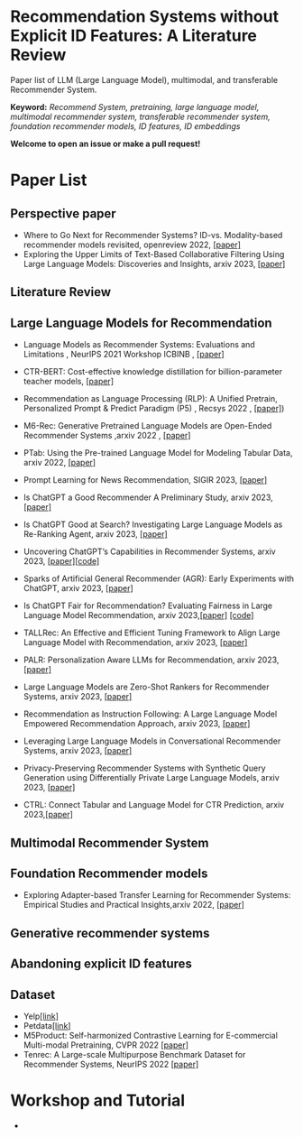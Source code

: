 # Recommendation Systems without Explicit ID Features: A Literature Review

<!-- <font size=6><center><big><b> [![Awesome](https://awesome.re/badge.svg)](https://awesome.re) </b></big></center></font> -->

Paper list of LLM (Large Language Model), multimodal, and transferable Recommender System. 

**Keyword:** *Recommend System, pretraining, large language model, multimodal recommender system, transferable recommender system, foundation recommender models, ID features, ID embeddings*

**Welcome to open an issue or make a pull request!**
# Paper List

## Perspective paper 
- Where to Go Next for Recommender Systems? ID-vs. Modality-based recommender models revisited, openreview 2022, [[paper]](https://arxiv.org/pdf/2303.13835.pdf)
- Exploring the Upper Limits of Text-Based Collaborative Filtering Using Large Language Models: Discoveries and Insights, arxiv 2023, [[paper]](https://arxiv.org/pdf/2305.11700.pdf)


## Literature Review 

## Large Language Models for Recommendation
- Language Models as Recommender Systems: Evaluations and Limitations , NeurIPS 2021 Workshop ICBINB , [[paper]](https://openreview.net/pdf?id=hFx3fY7-m9b)
- CTR-BERT: Cost-effective knowledge distillation for billion-parameter teacher models,  [[paper]](https://neurips2021-nlp.github.io/papers/20/CameraReady/camera_ready_final.pdf)
- Recommendation as Language Processing (RLP): A Unified Pretrain, Personalized Prompt & Predict Paradigm (P5) , Recsys 2022 , [[paper]](https://arxiv.org/abs/2203.13366))
- M6-Rec: Generative Pretrained Language Models are Open-Ended Recommender Systems ,arxiv 2022 , [[paper]](https://arxiv.org/pdf/2205.08084.pdf)
- PTab: Using the Pre-trained Language Model for Modeling Tabular Data, arxiv 2022, [[paper]](https://arxiv.org/abs/2209.08060)
- Prompt Learning for News Recommendation, SIGIR 2023, [[paper]](https://arxiv.org/abs/2304.05263)
- Is ChatGPT a Good Recommender A Preliminary Study, arxiv 2023, [[paper]](https://arxiv.org/pdf/2304.10149.pdf)
- Is ChatGPT Good at Search? Investigating Large Language Models as Re-Ranking Agent, arxiv 2023, [[paper]](https://arxiv.org/pdf/2304.09542.pdf)
- Uncovering ChatGPT’s Capabilities in Recommender Systems, arxiv 2023, [[paper]](https://arxiv.org/pdf/2305.02182.pdf)[[code]](https://github.com/rainym00d/LLM4RS)
- Sparks of Artificial General Recommender (AGR): Early Experiments with ChatGPT, arxiv 2023, [[paper]](https://arxiv.org/pdf/2305.04518.pdf)
- Is ChatGPT Fair for Recommendation? Evaluating Fairness in Large Language Model Recommendation, arxiv 2023,[[paper]](https://arxiv.org/pdf/2305.07609.pdf)
[[code]](https://github.com/jizhi-zhang/FaiRLLM)
- TALLRec: An Effective and Efficient Tuning Framework to Align Large  Language Model with Recommendation, arxiv 2023, [[paper]](http://arxiv.org/abs/2305.00447v1)
- PALR: Personalization Aware LLMs for Recommendation, arxiv 2023, [[paper]](http://arxiv.org/abs/2305.07622v1)
- Large Language Models are Zero-Shot Rankers for Recommender Systems, arxiv 2023, [[paper]](http://arxiv.org/abs/2305.08845v1)
- Recommendation as Instruction Following: A Large Language Model  Empowered Recommendation Approach, arxiv 2023, [[paper]](http://arxiv.org/abs/2305.07001v1)
- Leveraging Large Language Models in Conversational Recommender Systems, arxiv 2023, [[paper]](http://arxiv.org/abs/2305.07961v2)
- Privacy-Preserving Recommender Systems with Synthetic Query Generation  using Differentially Private Large Language Models, arxiv 2023, [[paper]](http://arxiv.org/abs/2305.05973v1)

- CTRL: Connect Tabular and Language Model for CTR Prediction, arxiv 2023,[[paper]](https://arxiv.org/abs/2306.02841)
  
## Multimodal Recommender System


## Foundation Recommender models
- Exploring Adapter-based Transfer Learning for Recommender Systems: Empirical Studies and Practical Insights,arxiv 2022, [[paper]](https://arxiv.org/pdf/2305.15036.pdf)




## Generative recommender systems

## Abandoning explicit ID features

## Dataset
- Yelp[[link]](https://www.yelp.com/dataset)
- Petdata[[link]](https://drive.google.com/file/d/1OcvbBJN0jlPTEjE0lvcDfXRkzOjepMXH/view)
- M5Product: Self-harmonized Contrastive Learning for E-commercial Multi-modal Pretraining, CVPR 2022 [[paper]](https://arxiv.org/pdf/2109.04275.pdf)
- Tenrec: A Large-scale Multipurpose Benchmark Dataset for Recommender Systems, NeurIPS 2022  [[paper]](https://proceedings.neurips.cc/paper_files/paper/2022/file/4ad4fc1528374422dd7a69dea9e72948-Paper-Datasets_and_Benchmarks.pdf)








<!-- ## Sequential / Session-Based Recommendation
- BERT4Rec: Sequential Recommendation with Bidirectional Encoder Representations from Transformer, CIKM 2019 ,  [[paper]](https://arxiv.org/abs/1904.06690)[[code]](https://github.com/FeiSun/BERT4Rec)
- S3-Rec: Self-Supervised Learning for Sequential Recommendation with Mutual Information Maximization
, CIKM-2020 , [[paper]](https://arxiv.org/abs/2008.07873)[[code]](https://github.com/RUCAIBox/CIKM2020-S3Rec)
- Transformers4Rec: Bridging the Gap between NLP and Sequential / Session-Based Recommendation, Recsys 2021
 , [[paper]](https://dl.acm.org/doi/abs/10.1145/3460231.3474255?casa_token=b4-oEoLXZycAAAAA:khQBoMBHAS5TXADNUar92RYFH4bq68KSjk3VvD5FDJzazv3jXXfcj_LHdnREjvfUgYj-4dipepKs)[[code]](https://github.com/NVIDIA-Merlin/Transformers4Rec)
 - Towards Universal Sequence Representation Learning for Recommender Systems , KDD 2022 , [[paper]](https://arxiv.org/pdf/2206.05941.pdf)[[code]](https://github.com/RUCAIBox/UniSRec)
- Learning Vector-Quantized Item Representation for Transferable Sequential Recommenders, WWW 2023, [[paper]](https://arxiv.org/abs/2210.12316) [[code]](https://github.com/RUCAIBox/VQ-Rec) -->

<!-- ## User Representation Pretraining 
- Parameter-Efficient Transfer from Sequential Behaviors for User Modeling and Recommendation, SIGIR 2020 , [[paper]](https://arxiv.org/pdf/2001.04253.pdf), [[code]](https://github.com/fajieyuan/sigir2020_peterrec)
- UPRec: User-Aware Pre-training for Recommender Systems ，submitted TKDE in 2021 , [[paper]](https://arxiv.org/abs/2102.10989)
- U-BERT: Pre-training user representations for improved recommendation, AAAI 2021, [[paper]](https://ojs.aaai.org/index.php/AAAI/article/view/16557)
- UserBERT: Self-supervised User Representation Learning ,  arxiv 2021 , [[paper]](https://arxiv.org/abs/2109.01274)
- One4all User Representation for Recommender Systems in E-commerce , arxiv 2021 , [[paper]](https://arxiv.org/abs/2106.00573)
- One Person, One Model, One World: Learning Continual User Representation without Forgetting, SIGIR 2021 , [[paper]](https://arxiv.org/pdf/2001.04253.pdf)
- Scaling Law for Recommendation Models: Towards General-purpose User Representations , AAAI 2023 , [[paper]](https://arxiv.org/abs/2111.11294) -->

<!-- ## Two Tower Pretraining
- Self-supervised Learning for Large-scale Item Recommendations , CIKM 2021 , [[paper]](https://dl.acm.org/doi/pdf/10.1145/3459637.3481952)
- TransRec: Learning Transferable Recommendation from Mixture-of-Modality Feedback , arxiv 2022 , [[paper]](https://arxiv.org/abs/2206.06190)
- IntTower: the Next Generation of Two-Tower Model for Pre-Ranking System, CIKM 2022 , [[paper]](https://arxiv.org/abs/2210.09890)[[code]](https://github.com/archersama/inttower) -->

<!-- ## Language Models as Recommenddation Models & Prompt Learning -->



# Workshop and Tutorial
-

